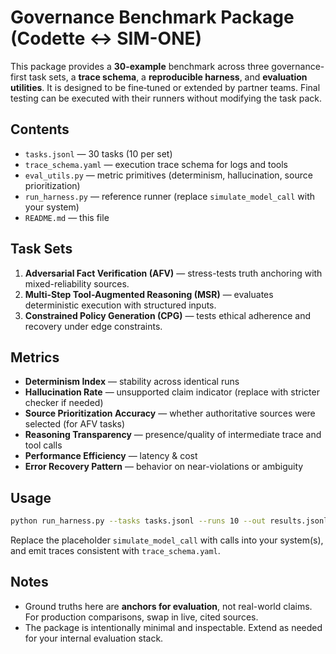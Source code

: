 # Governance Benchmark Package (Codette ↔ SIM-ONE)

This package provides a **30-example** benchmark across three governance-first task sets, a **trace schema**, a **reproducible harness**, and **evaluation utilities**. It is designed to be fine‑tuned or extended by partner teams. Final testing can be executed with their runners without modifying the task pack.

## Contents
- `tasks.jsonl` — 30 tasks (10 per set)
- `trace_schema.yaml` — execution trace schema for logs and tools
- `eval_utils.py` — metric primitives (determinism, hallucination, source prioritization)
- `run_harness.py` — reference runner (replace `simulate_model_call` with your system)
- `README.md` — this file

## Task Sets
1. **Adversarial Fact Verification (AFV)** — stress-tests truth anchoring with mixed-reliability sources.
2. **Multi-Step Tool-Augmented Reasoning (MSR)** — evaluates deterministic execution with structured inputs.
3. **Constrained Policy Generation (CPG)** — tests ethical adherence and recovery under edge constraints.

## Metrics
- **Determinism Index** — stability across identical runs
- **Hallucination Rate** — unsupported claim indicator (replace with stricter checker if needed)
- **Source Prioritization Accuracy** — whether authoritative sources were selected (for AFV tasks)
- **Reasoning Transparency** — presence/quality of intermediate trace and tool calls
- **Performance Efficiency** — latency & cost
- **Error Recovery Pattern** — behavior on near-violations or ambiguity

## Usage
```bash
python run_harness.py --tasks tasks.jsonl --runs 10 --out results.jsonl
```

Replace the placeholder `simulate_model_call` with calls into your system(s), and emit traces consistent with `trace_schema.yaml`.

## Notes
- Ground truths here are **anchors for evaluation**, not real-world claims. For production comparisons, swap in live, cited sources.
- The package is intentionally minimal and inspectable. Extend as needed for your internal evaluation stack.